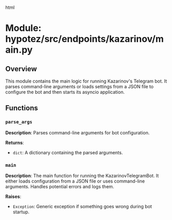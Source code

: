html
<h1>Module: hypotez/src/endpoints/kazarinov/main.py</h1>

<h2>Overview</h2>
<p>This module contains the main logic for running Kazarinov's Telegram bot. It parses command-line arguments or loads settings from a JSON file to configure the bot and then starts its asyncio application.</p>

<h2>Functions</h2>

<h3><code>parse_args</code></h3>

<p><strong>Description</strong>: Parses command-line arguments for bot configuration.</p>

<p><strong>Returns</strong>:</p>
<ul>
  <li><code>dict</code>: A dictionary containing the parsed arguments.</li>
</ul>

<h3><code>main</code></h3>

<p><strong>Description</strong>: The main function for running the KazarinovTelegramBot. It either loads configuration from a JSON file or uses command-line arguments. Handles potential errors and logs them.</p>


<p><strong>Raises</strong>:</p>
<ul>
  <li><code>Exception</code>: Generic exception if something goes wrong during bot startup.</li>
</ul>